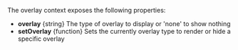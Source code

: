 The overlay context exposes the following properties:

- **overlay** {string} The type of overlay to display or 'none' to show nothing
- **setOverlay** {function} Sets the currently overlay type to render or hide a specific overlay